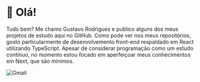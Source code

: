 <h1>👋 Olá!</h1>

<p>Tudo bem? Me chamo Gustavo Rodrigues e publico alguns dos meus projetos de estudo aqui no GitHub. Como pode ver nos meus repositórios, gosto particularmente de desenvolvemento front-end respaldado em React utilizando TypeScript. Apesar de considerar programação como um estudo contínuo, no momento estou focado em aperfeiçoar meus conhecimentos em Next, que são mínimos.</p>

![Gmail](https://img.shields.io/badge/Gmail-D14836?style=for-the-badge&logo=gmail&logoColor=white)
